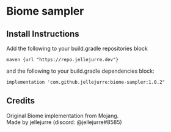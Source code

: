 # Biome sampler
## Install Instructions

Add the following to your build.gradle repositories block
```
maven {url "https://repo.jellejurre.dev"}
```

and the following to your build.gradle dependencies block:
```
implementation 'com.github.jellejurre:biome-sampler:1.0.2"
```

## Credits
Original Biome implementation from Mojang.  
Made by jellejurre (discord: @jellejurre#8585)